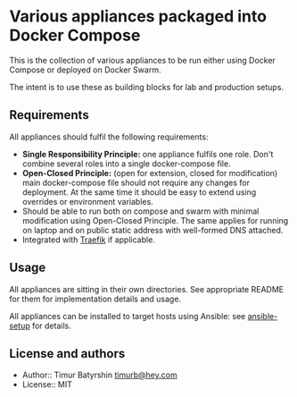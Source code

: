 # Various appliances packaged into Docker Compose

This is the collection of various appliances to be run either using Docker Compose or deployed on Docker Swarm.

The intent is to use these as building blocks for lab and production setups.

## Requirements

All appliances should fulfil the following requirements:
- **Single Responsibility Principle:** one appliance fulfils one role. Don't combine several roles into a single docker-compose file.
- **Open-Closed Principle:** (open for extension, closed for modification) main docker-compose file should not require any changes for deployment. At the same time it should be easy to extend using overrides or environment variables.
- Should be able to run both on compose and swarm with minimal modification using Open-Closed Principle. The same applies for running on laptop and on public static address with well-formed DNS attached.
- Integrated with [Traefik](https://traefik.io) if applicable.

## Usage

All appliances are sitting in their own directories. See appropriate README for them for implementation details and usage.

All appliances can be installed to target hosts using Ansible: see [ansible-setup](ansible-setup/) for details.

## License and authors

* Author:: Timur Batyrshin <timurb@hey.com>
* License:: MIT
